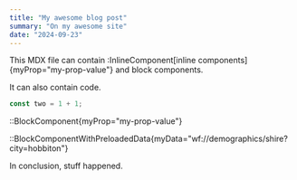 ```yaml
---
title: "My awesome blog post"
summary: "On my awesome site"
date: "2024-09-23"
---
```


This MDX file can contain :InlineComponent[inline components]{myProp="my-prop-value"} and block components.

It can also contain code.

```js
const two = 1 + 1;
```

::BlockComponent{myProp="my-prop-value"}

::BlockComponentWithPreloadedData{myData="wf://demographics/shire?city=hobbiton"}

In conclusion, stuff happened.
